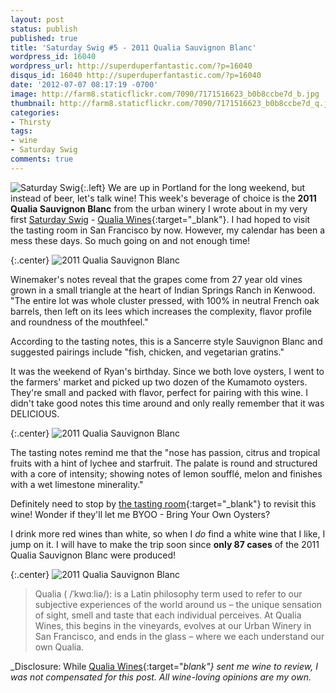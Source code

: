 ```yaml
---
layout: post
status: publish
published: true
title: 'Saturday Swig #5 - 2011 Qualia Sauvignon Blanc'
wordpress_id: 16040
wordpress_url: http://superduperfantastic.com/?p=16040
disqus_id: 16040 http://superduperfantastic.com/?p=16040
date: '2012-07-07 08:17:19 -0700'
image: http://farm8.staticflickr.com/7090/7171516623_b0b8ccbe7d_b.jpg
thumbnail: http://farm8.staticflickr.com/7090/7171516623_b0b8ccbe7d_q.jpg
categories:
- Thirsty
tags:
- wine
- Saturday Swig
comments: true
---
```

![Saturday Swig](http://farm8.staticflickr.com/7240/7322171030_0166725d1c_o.png){:.left} We are up in Portland for the long weekend, but instead of beer, let's talk wine! This week's beverage of choice is the **2011 Qualia Sauvignon Blanc** from the urban winery I wrote about in my very first [Saturday Swig](http://superduperfantastic.com/tag/saturday-swig/ "Saturday Swig") - [Qualia Wines](https://twitter.com/qualiawines){:target="_blank"}. I had hoped to visit the tasting room in San Francisco by now. However, my calendar has been a mess these days. So much going on and not enough time!

{:.center}
![2011 Qualia Sauvignon Blanc](http://farm8.staticflickr.com/7236/7171514753_d25d378de7_c.jpg)

Winemaker's notes reveal that the grapes come from 27 year old vines grown in a small triangle at the heart of Indian Springs Ranch in Kenwood. "The entire lot was whole cluster pressed, with 100% in neutral French oak barrels, then left on its lees which increases the complexity, flavor profile and roundness of the mouthfeel."

According to the tasting notes, this is a Sancerre style Sauvignon Blanc and suggested pairings include "fish, chicken, and vegetarian gratins."

It was the weekend of Ryan's birthday. Since we both love oysters, I went to the farmers' market and picked up two dozen of the Kumamoto oysters. They're small and packed with flavor, perfect for pairing with this wine. I didn't take good notes this time around and only really remember that it was DELICIOUS.

{:.center}
![2011 Qualia Sauvignon Blanc](http://farm8.staticflickr.com/7090/7171516623_b0b8ccbe7d_c.jpg)

The tasting notes remind me that the "nose has passion, citrus and tropical fruits with a hint of lychee and starfruit. The palate is round and structured with a core of intensity; showing notes of lemon soufflé, melon and finishes with a wet limestone minerality."

Definitely need to stop by [the tasting room](https://twitter.com/qualiawines "Qualia Wines"){:target="_blank"} to revisit this wine! Wonder if they'll let me BYOO - Bring Your Own Oysters?

I drink more red wines than white, so when I _do_ find a white wine that I like, I jump on it. I will have to make the trip soon since **only 87 cases** of the 2011 Qualia Sauvignon Blanc were produced!

{:.center}
![2011 Qualia Sauvignon Blanc](http://farm8.staticflickr.com/7098/7356735948_b9277513ec_c.jpg)

> Qualia ( /ˈkwɑːliə/): is a Latin philosophy term used to refer to our subjective experiences of the world around us – the unique sensation of sight, smell and taste that each individual perceives. At Qualia Wines, this begins in the vineyards, evolves at our Urban Winery in San Francisco, and ends in the glass – where we each understand our own Qualia.

_Disclosure: While [Qualia Wines](https://twitter.com/qualiawines){:target="_blank"} sent me wine to review, I was not compensated for this post. All wine-loving opinions are my own._